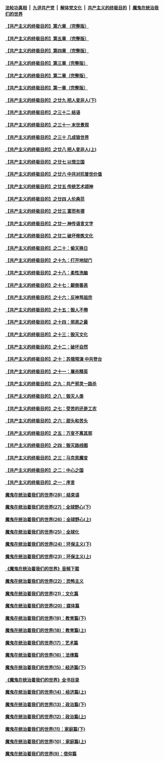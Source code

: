 ####  [法轮功真相](../../../../basic/blob/master/README.md?t=09241000) &nbsp;|&nbsp; [九评共产党](../../../../9ping.md/blob/master/README.md?t=09241000) &nbsp;|&nbsp; [解体党文化](../../../../jtdwh.md/blob/master/README.md?t=09241000)  &nbsp;|&nbsp; [共产主义的终极目的](../../../../gczydzjmd.md/blob/master/README.md?t=09241000) &nbsp;|&nbsp; [魔鬼在统治我们的世界](../../../../mgztzwmdsj.md/blob/master/README.md?t=09241000) 

#### [【共产主义的终极目的】第六章 （完整版）](../pages/nsc422/n11428913.md?t=09241000) 

#### [【共产主义的终极目的】第五章 （完整版）](../pages/nsc422/n11428912.md?t=09241000) 

#### [【共产主义的终极目的】第四章 （完整版）](../pages/nsc422/n11428907.md?t=09241000) 

#### [【共产主义的终极目的】第三章（完整版）](../pages/nsc422/n11428848.md?t=09241000) 

#### [【共产主义的终极目的】第二章（完整版）](../pages/nsc422/n11428831.md?t=09241000) 

#### [【共产主义的终极目的】第一章（完整版）](../pages/nsc422/n11417651.md?t=09241000) 

#### [【共产主义的终极目的】之廿九 把人变非人(下)](../pages/nsc422/n11344140.md?t=09241000) 

#### [【共产主义的终极目的】之三十二 结语](../pages/nsc422/n11360535.md?t=09241000) 

#### [【共产主义的终极目的】之三十一 末世景观](../pages/nsc422/n11351129.md?t=09241000) 

#### [【共产主义的终极目的】之三十 几成狼世界](../pages/nsc422/n11348280.md?t=09241000) 

#### [【共产主义的终极目的】之廿八 把人变非人(上)](../pages/nsc422/n11340492.md?t=09241000) 

#### [【共产主义的终极目的】之廿七 以恨立国](../pages/nsc422/n11336944.md?t=09241000) 

#### [【共产主义的终极目的】之廿六 中共对抗普世价值](../pages/nsc422/n11324785.md?t=09241000) 

#### [【共产主义的终极目的】之廿五 传统艺术颂神](../pages/nsc422/n11296396.md?t=09241000) 

#### [【共产主义的终极目的】之廿四 人伦典范](../pages/nsc422/n11296397.md?t=09241000) 

#### [【共产主义的终极目的】之廿三 富而有德](../pages/nsc422/n11283598.md?t=09241000) 

#### [【共产主义的终极目的】之廿一 神传语言文字](../pages/nsc422/n11263265.md?t=09241000) 

#### [【共产主义的终极目的】之廿二 破坏修炼文化](../pages/nsc422/n11245728.md?t=09241000) 

#### [【共产主义的终极目的】之二十：偷天换日](../pages/nsc422/n11238846.md?t=09241000) 

#### [【共产主义的终极目的】之十九：打开地狱门](../pages/nsc422/n11206376.md?t=09241000) 

#### [【共产主义的终极目的】之十八：柔性洗脑](../pages/nsc422/n11199994.md?t=09241000) 

#### [【共产主义的终极目的】之十七：颠倒善恶](../pages/nsc422/n11179782.md?t=09241000) 

#### [【共产主义的终极目的】之十六：反神骂祖宗](../pages/nsc422/n11166798.md?t=09241000) 

#### [【共产主义的终极目的】之十五：毁人不倦](../pages/nsc422/n11166792.md?t=09241000) 

#### [【共产主义的终极目的】之十四：邪恶之最](../pages/nsc422/n11150249.md?t=09241000) 

#### [【共产主义的终极目的】之十三：毁灭文化](../pages/nsc422/n11135227.md?t=09241000) 

#### [【共产主义的终极目的】之十二：破坏自然](../pages/nsc422/n11135214.md?t=09241000) 

#### [【共产主义的终极目的】之十：苏俄预演 中共登台](../pages/nsc422/n11118424.md?t=09241000) 

#### [【共产主义的终极目的】之十一：屠杀精英](../pages/nsc422/n11118442.md?t=09241000) 

#### [【共产主义的终极目的】之九：共产邪灵一路杀](../pages/nsc422/n11114139.md?t=09241000) 

#### [【共产主义的终极目的】之八：毁灭人类](../pages/nsc422/n11108503.md?t=09241000) 

#### [【共产主义的终极目的】之七：受苦的还是工农](../pages/nsc422/n11101809.md?t=09241000) 

#### [【共产主义的终极目的】之六：甜头和苦头](../pages/nsc422/n11096971.md?t=09241000) 

#### [【共产主义的终极目的】之五：万变不离其邪](../pages/nsc422/n11091285.md?t=09241000) 

#### [【共产主义的终极目的】之四：毁灭路线图](../pages/nsc422/n11086284.md?t=09241000) 

#### [【共产主义的终极目的】之三：马克思魔变](../pages/nsc422/n11061941.md?t=09241000) 

#### [【共产主义的终极目的】之二：中心之国](../pages/nsc422/n11047728.md?t=09241000) 

#### [【共产主义的终极目的】之一：序言](../pages/nsc422/n11086077.md?t=09241000) 

#### [魔鬼在统治着我们的世界(28)：结束语](../pages/nsc422/n10936246.md?t=09241000) 

#### [魔鬼在统治着我们的世界(27)：全球野心(下)](../pages/nsc422/n10928319.md?t=09241000) 

#### [魔鬼在统治着我们的世界(26)：全球野心(上)](../pages/nsc422/n10900318.md?t=09241000) 

#### [魔鬼在统治着我们的世界(25)：全球化](../pages/nsc422/n10788205.md?t=09241000) 

#### [魔鬼在统治着我们的世界(24)：环保主义(下)](../pages/nsc422/n10695307.md?t=09241000) 

#### [魔鬼在统治着我们的世界(23)：环保主义(上)](../pages/nsc422/n10688613.md?t=09241000) 

#### [《魔鬼在统治着我们的世界》音频下载](../pages/nsc422/n10635553.md?t=09241000) 

#### [魔鬼在统治着我们的世界(22)：恐怖主义](../pages/nsc422/n10614727.md?t=09241000) 

#### [魔鬼在统治着我们的世界(21)：文化篇](../pages/nsc422/n10597706.md?t=09241000) 

#### [魔鬼在统治着我们的世界(20)：媒体篇](../pages/nsc422/n10586579.md?t=09241000) 

#### [魔鬼在统治着我们的世界(19)：教育篇(下)](../pages/nsc422/n10564808.md?t=09241000) 

#### [魔鬼在统治着我们的世界(18)：教育篇(上)](../pages/nsc422/n10526970.md?t=09241000) 

#### [魔鬼在统治着我们的世界(17)：艺术篇](../pages/nsc422/n10499093.md?t=09241000) 

#### [魔鬼在统治着我们的世界(16)：法律篇](../pages/nsc422/n10485969.md?t=09241000) 

#### [魔鬼在统治着我们的世界(15)：经济篇(下)](../pages/nsc422/n10469975.md?t=09241000) 

#### [《魔鬼在统治着我们的世界》全书目录](../pages/nsc422/n10464261.md?t=09241000) 

#### [魔鬼在统治着我们的世界(14)：经济篇(上)](../pages/nsc422/n10457370.md?t=09241000) 

#### [魔鬼在统治着我们的世界(13)：政治篇(下)](../pages/nsc422/n10448270.md?t=09241000) 

#### [魔鬼在统治着我们的世界(12)：政治篇(上)](../pages/nsc422/n10444576.md?t=09241000) 

#### [魔鬼在统治着我们的世界(11)：家庭篇(下)](../pages/nsc422/n10440961.md?t=09241000) 

#### [魔鬼在统治着我们的世界(10)：家庭篇(上)](../pages/nsc422/n10435448.md?t=09241000) 

#### [魔鬼在统治着我们的世界(9)：信仰篇](../pages/nsc422/n10432159.md?t=09241000) 

